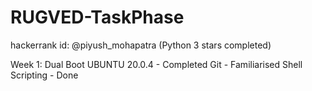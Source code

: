 # RUGVED-TaskPhase
hackerrank id: @piyush_mohapatra (Python 3 stars completed)

Week 1:
Dual Boot UBUNTU 20.0.4 - Completed
Git - Familiarised
Shell Scripting - Done

